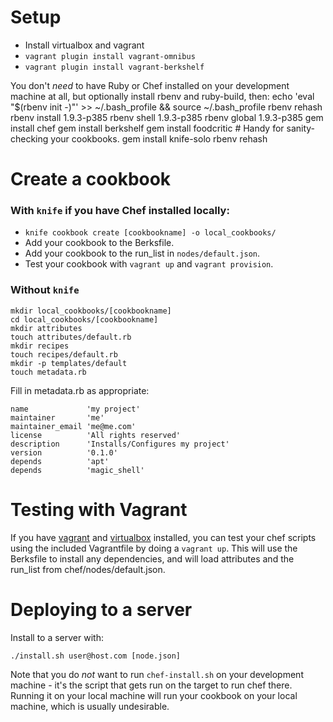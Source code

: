 Setup
=====

* Install virtualbox and vagrant
* `vagrant plugin install vagrant-omnibus`
* `vagrant plugin install vagrant-berkshelf`

You don't *need* to have Ruby or Chef installed on your development machine at all, but optionally install rbenv and ruby-build, then:
    echo 'eval "$(rbenv init -)"' >> ~/.bash_profile && source ~/.bash_profile
    rbenv rehash
    rbenv install 1.9.3-p385
    rbenv shell   1.9.3-p385
    rbenv global  1.9.3-p385
    gem install chef
    gem install berkshelf
    gem install foodcritic # Handy for sanity-checking your cookbooks.
    gem install knife-solo
    rbenv rehash

Create a cookbook
=================

### With `knife` if you have Chef installed locally:

* `knife cookbook create [cookbookname] -o local_cookbooks/`
* Add your cookbook to the Berksfile.
* Add your cookbook to the run_list in `nodes/default.json`.
* Test your cookbook with `vagrant up` and `vagrant provision`.

### Without `knife`

    mkdir local_cookbooks/[cookbookname]
    cd local_cookbooks/[cookbookname]
    mkdir attributes
    touch attributes/default.rb
    mkdir recipes
    touch recipes/default.rb
    mkdir -p templates/default
    touch metadata.rb
    
Fill in metadata.rb as appropriate:

    name             'my project'
    maintainer       'me'
    maintainer_email 'me@me.com'
    license          'All rights reserved'
    description      'Installs/Configures my project'
    version          '0.1.0'
    depends          'apt'
    depends          'magic_shell'

Testing with Vagrant
====================

If you have [vagrant](http://www.vagrantup.com/) and [virtualbox](https://www.virtualbox.org/)
installed, you can test your chef scripts using the included Vagrantfile by doing a `vagrant up`.
This will use the Berksfile to install any dependencies, and will load attributes and the
run_list from chef/nodes/default.json.

Deploying to a server
=====================

Install to a server with:

    ./install.sh user@host.com [node.json]

Note that you do *not* want to run `chef-install.sh` on your development machine - it's the script that gets run on the target to run chef there.  Running it on your local machine will run your cookbook on your local machine, which is usually undesirable.

